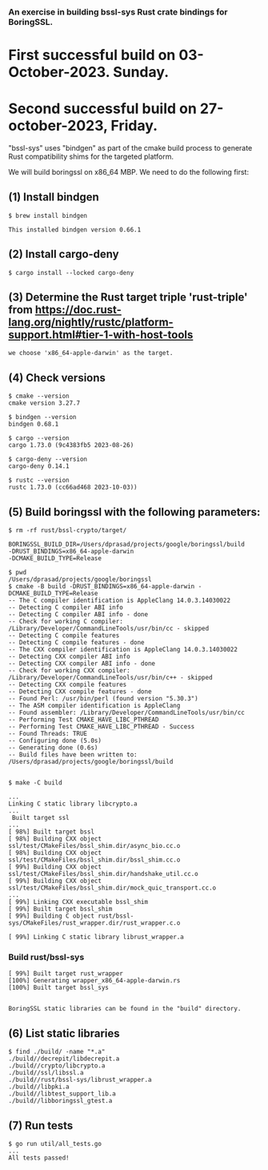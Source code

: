 
### An exercise in building bssl-sys Rust crate bindings for BoringSSL.

# First successful build on 03-October-2023. Sunday.
# Second successful build on 27-october-2023, Friday.

"bssl-sys" uses "bindgen" as part of the cmake build process to generate Rust compatibility
shims for the targeted platform.

We will build boringssl on x86_64 MBP. We need to do the following first:
## (1) Install bindgen
	
	$ brew install bindgen

	This installed bindgen version 0.66.1

## (2) Install cargo-deny
	$ cargo install --locked cargo-deny


## (3) Determine the Rust target triple 'rust-triple' from https://doc.rust-lang.org/nightly/rustc/platform-support.html#tier-1-with-host-tools
	
	we choose 'x86_64-apple-darwin' as the target.

## (4) Check versions
    $ cmake --version
	cmake version 3.27.7

	$ bindgen --version
	bindgen 0.68.1

	$ cargo --version
	cargo 1.73.0 (9c4383fb5 2023-08-26)

	$ cargo-deny --version
	cargo-deny 0.14.1

	$ rustc --version
	rustc 1.73.0 (cc66ad468 2023-10-03))


## (5) Build boringssl with the following parameters:

	$ rm -rf rust/bssl-crypto/target/

	BORINGSSL_BUILD_DIR=/Users/dprasad/projects/google/boringssl/build
	-DRUST_BINDINGS=x86_64-apple-darwin
	-DCMAKE_BUILD_TYPE=Release

	$ pwd
	/Users/dprasad/projects/google/boringssl
	$ cmake -B build -DRUST_BINDINGS=x86_64-apple-darwin -DCMAKE_BUILD_TYPE=Release
	-- The C compiler identification is AppleClang 14.0.3.14030022
	-- Detecting C compiler ABI info
	-- Detecting C compiler ABI info - done
	-- Check for working C compiler: /Library/Developer/CommandLineTools/usr/bin/cc - skipped
	-- Detecting C compile features
	-- Detecting C compile features - done
	-- The CXX compiler identification is AppleClang 14.0.3.14030022
	-- Detecting CXX compiler ABI info
	-- Detecting CXX compiler ABI info - done
	-- Check for working CXX compiler: /Library/Developer/CommandLineTools/usr/bin/c++ - skipped
	-- Detecting CXX compile features
	-- Detecting CXX compile features - done
	-- Found Perl: /usr/bin/perl (found version "5.30.3") 
	-- The ASM compiler identification is AppleClang
	-- Found assembler: /Library/Developer/CommandLineTools/usr/bin/cc
	-- Performing Test CMAKE_HAVE_LIBC_PTHREAD
	-- Performing Test CMAKE_HAVE_LIBC_PTHREAD - Success
	-- Found Threads: TRUE  
	-- Configuring done (5.0s)
	-- Generating done (0.6s)
	-- Build files have been written to: /Users/dprasad/projects/google/boringssl/build


	$ make -C build

	...
	Linking C static library libcrypto.a
	...
	 Built target ssl
	...
	[ 98%] Built target bssl
	[ 98%] Building CXX object ssl/test/CMakeFiles/bssl_shim.dir/async_bio.cc.o
	[ 98%] Building CXX object ssl/test/CMakeFiles/bssl_shim.dir/bssl_shim.cc.o
	[ 99%] Building CXX object ssl/test/CMakeFiles/bssl_shim.dir/handshake_util.cc.o
	[ 99%] Building CXX object ssl/test/CMakeFiles/bssl_shim.dir/mock_quic_transport.cc.o
	...
	[ 99%] Linking CXX executable bssl_shim
	[ 99%] Built target bssl_shim
	[ 99%] Building C object rust/bssl-sys/CMakeFiles/rust_wrapper.dir/rust_wrapper.c.o

	[ 99%] Linking C static library librust_wrapper.a

### Build rust/bssl-sys
	[ 99%] Built target rust_wrapper
	[100%] Generating wrapper_x86_64-apple-darwin.rs
	[100%] Built target bssl_sys


	BoringSSL static libraries can be found in the "build" directory.

## (6) List static libraries
    $ find ./build/ -name "*.a"
	./build//decrepit/libdecrepit.a
	./build//crypto/libcrypto.a
	./build//ssl/libssl.a
	./build//rust/bssl-sys/librust_wrapper.a
	./build//libpki.a
	./build//libtest_support_lib.a
	./build//libboringssl_gtest.a

## (7) Run tests
	$ go run util/all_tests.go
	...
	All tests passed!

